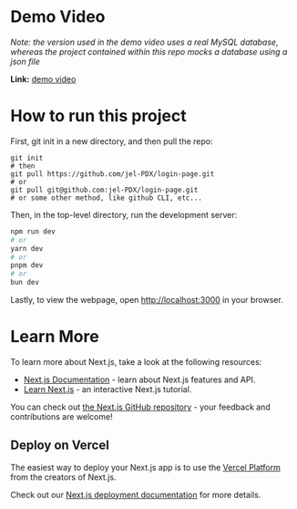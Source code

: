 # Demo Video

*Note: the version used in the demo video uses a real MySQL database, whereas the project contained within this repo mocks a database using a json file*

**Link:** [demo video](https://www.youtube.com/watch?v=S_4tods2f7o)

# How to run this project

First, git init in a new directory, and then pull the repo:

```
git init
# then
git pull https://github.com/jel-PDX/login-page.git
# or
git pull git@github.com:jel-PDX/login-page.git
# or some other method, like github CLI, etc...
```

Then, in the top-level directory, run the development server:

```bash
npm run dev
# or
yarn dev
# or
pnpm dev
# or
bun dev
```

Lastly, to view the webpage, open [http://localhost:3000](http://localhost:3000) in your browser.

# Learn More

To learn more about Next.js, take a look at the following resources:

- [Next.js Documentation](https://nextjs.org/docs) - learn about Next.js features and API.
- [Learn Next.js](https://nextjs.org/learn) - an interactive Next.js tutorial.

You can check out [the Next.js GitHub repository](https://github.com/vercel/next.js/) - your feedback and contributions are welcome!

## Deploy on Vercel

The easiest way to deploy your Next.js app is to use the [Vercel Platform](https://vercel.com/new?utm_medium=default-template&filter=next.js&utm_source=create-next-app&utm_campaign=create-next-app-readme) from the creators of Next.js.

Check out our [Next.js deployment documentation](https://nextjs.org/docs/deployment) for more details.
